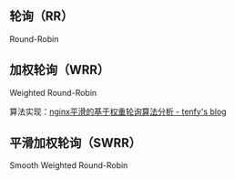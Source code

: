 ## 轮询（RR）

Round-Robin

## 加权轮询（WRR）

Weighted Round-Robin

算法实现：[nginx平滑的基于权重轮询算法分析 - tenfy's blog](https://northesio.cn1.quickconnect.cn/ns/sharing/d4QxA)

## 平滑加权轮询（SWRR）

Smooth Weighted Round-Robin